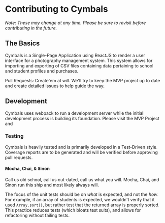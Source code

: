 # Contributing to Cymbals

*Note: These may change at any time. Please be sure to revisit before contributing in the future.*

## The Basics

Cymbals is a Single-Page Application using ReactJS to render a user interface for a photography management system. This system allows for importing and exporting of CSV files containing data pertaining to school and student profiles and purchases.

Pull Requests: Create'em at will. We'll try to keep the MVP project up to date and create detailed issues to help guide the way.

## Development

Cymbals uses webpack to run a development server while the initial development process is building its foundation. Please visit the MVP Project and 

### Testing

Cymbals is heavily tested and is primarily developed in a Test-Driven style. Coverage reports are to be generated and will be verified before approving pull requests. 

#### Mocha, Chai, & Sinon

Call us old school, call us out-dated, call us what you will. Mocha, Chai, and Sinon run this ship and most likely always will. 

The focus of the unit tests should be on _what_ is expected, and not the _how_. For example, if an array of students is expected, we wouldn't verify that it used `Array.sort()`, but rather test that the returned array is properly sorted. This practice reduces tests (which bloats test suits), and allows for refactoring without failing tests.

